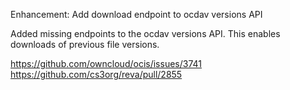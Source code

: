 Enhancement: Add download endpoint to ocdav versions API

Added missing endpoints to the ocdav versions API. This enables downloads of previous file versions. 

https://github.com/owncloud/ocis/issues/3741
https://github.com/cs3org/reva/pull/2855
